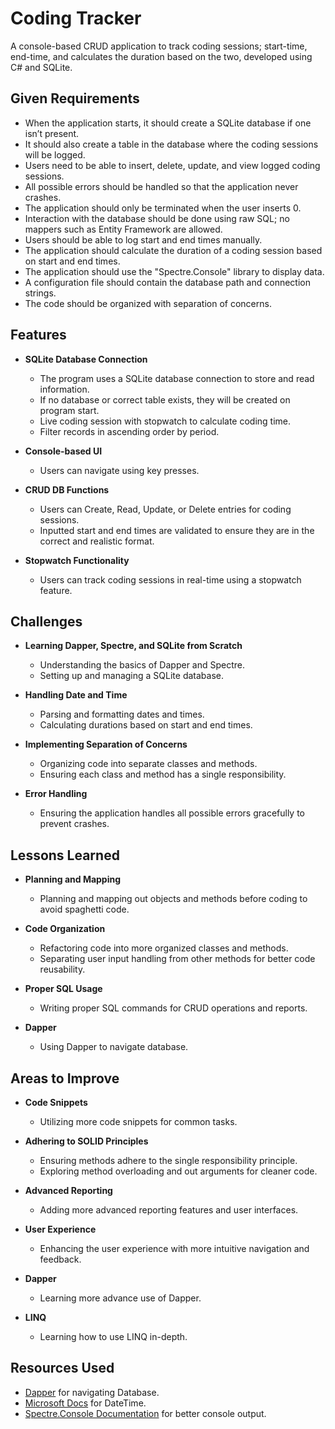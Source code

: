 
# Coding Tracker

A console-based CRUD application to track coding sessions; start-time, end-time,
and calculates the duration based on the two, developed using C# and SQLite.

## Given Requirements

- When the application starts, it should create a SQLite database if one isn’t present.
- It should also create a table in the database where the 
coding sessions will be logged.
- Users need to be able to insert, delete, update, and view logged coding sessions.
- All possible errors should be handled so that the application never crashes.
- The application should only be terminated when the user inserts 0.
- Interaction with the database should be done using raw SQL;
no mappers such as Entity Framework are allowed.
- Users should be able to log start and end times manually.
- The application should calculate the duration of a coding 
session based on start and end times.
- The application should use the "Spectre.Console" library to display data.
- A configuration file should contain the database path and connection strings.
- The code should be organized with separation of concerns.

## Features

- **SQLite Database Connection**
  - The program uses a SQLite database connection to store and read information.
  - If no database or correct table exists, they will be created on program start.
  - Live coding session with stopwatch to calculate coding time.
  - Filter records in ascending order by period.
  
- **Console-based UI**
  - Users can navigate using key presses.
  
- **CRUD DB Functions**
  - Users can Create, Read, Update, or Delete entries for coding sessions.
  - Inputted start and end times are validated to ensure they 
are in the correct and realistic format.
  
- **Stopwatch Functionality**
  - Users can track coding sessions in real-time using a stopwatch feature.

## Challenges

- **Learning Dapper, Spectre, and SQLite from Scratch**
  - Understanding the basics of Dapper and Spectre.
  - Setting up and managing a SQLite database.
  
- **Handling Date and Time**
  - Parsing and formatting dates and times.
  - Calculating durations based on start and end times.
  
- **Implementing Separation of Concerns**
  - Organizing code into separate classes and methods.
  - Ensuring each class and method has a single responsibility.
  
- **Error Handling**
  - Ensuring the application handles all possible errors gracefully to prevent crashes.

## Lessons Learned

- **Planning and Mapping**
  - Planning and mapping out objects and methods before coding to 
avoid spaghetti code.
  
- **Code Organization**
  - Refactoring code into more organized classes and methods.
  - Separating user input handling from other methods for better code reusability.
  
- **Proper SQL Usage**
  - Writing proper SQL commands for CRUD operations and reports.
  
- **Dapper**
  - Using Dapper to navigate database.

## Areas to Improve

- **Code Snippets**
  - Utilizing more code snippets for common tasks.
  
- **Adhering to SOLID Principles**
  - Ensuring methods adhere to the single responsibility principle.
  - Exploring method overloading and out arguments for cleaner code.
  
- **Advanced Reporting**
  - Adding more advanced reporting features and user interfaces.
  
- **User Experience**
  - Enhancing the user experience with more intuitive navigation and feedback.
  
- **Dapper**
  - Learning more advance use of Dapper.
  
- **LINQ**
  - Learning how to use LINQ in-depth.

## Resources Used

- [Dapper](https://github.com/DapperLib/Dapper) for navigating Database.
- [Microsoft Docs]() for DateTime.
- [Spectre.Console Documentation](https://spectreconsole.net/) for better console output.
